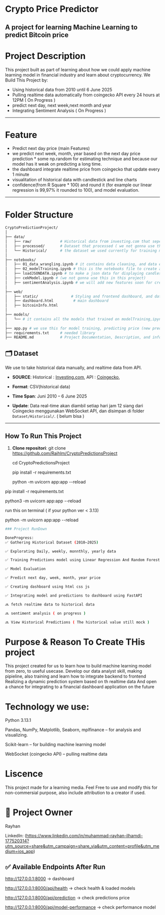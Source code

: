 #  Crypto Price Predictor 

A project for learning Machine Learning to predict Bitcoin price
-----------------------------------------------------------------------------------------------------------------------------

# Project Description
This project built as part of learning about how we could apply machine learning model in financial industry and learn about cryptocurrency. We Build This Project by:
 - Using historical data from 2010 until 6 June 2025
 - Pulling realtime data automatically from coingecko API every 24 hours at 12PM ( On Progress )
 - predict next day, next week,next month and year 
 - Integrating Sentiment Analysis ( On Progress )

-----------------------------------------------------------------------------------------------------------------------------

# Feature
- Predict next day price (main Features)
- we predict next week, month, year based on the next day price prediction * some np.random for estimating technique and because our model has it weak on predicting a long time.
- the dashboard integrate realtime price from coingecko that update every 1 minute
- visualitation of historical data with candlestick and line charts
- confidence(from R Square * 100) and round it (for example our linear regression is 99,97% it rounded to 100), and model evaluation.
-----------------------------------------------------------------------------------------------------------------------------
# Folder Structure
```bash
CryptoPredictionProject/
│
├── data/
│   ├── raw/             # Historical data from investing.com that seperated to historical from 2010 - 2025 24 March, etc
│   ├── processed/       # Dataset that processed ( we not gonna use that for now )
│   └── Historical/      # the dataset we used currently for training model, soon we will update it with realtime data update and store the data there
│
├── notebooks/
│   ├── 01_data_wrangling.ipynb # it contains data cleaning, and data exploration
│   ├── 02_modelTraining.ipynb # this is the notebooks file to create a model before ( we not gonna use this )
│   ├── loadJSONDATA.ipynb # to make a json data for displaying candlestick and line chart in dashboard
│   ├── cekModel.ipynb # (we not gonna use this in this project)
│   ├── sentimentAnalysis.ipynb # we will add new features soon for creating a sentiment analysis and integrate it with the predictions, or just a helper indicator for trading.
│
├── web/
│   ├── static/               # Styling and frontend dashboard, and data for chart
│   ├── dashboard.html         # main dashboard
│   ├── bitcoinInfo.html      
│      
├── models/  
│   └── # it contains all the models that trained on modelTraining,ipynb file, but we not gonna use this in this project.
│
├── app.py # we use this for model training, predicting price (new prediction value every retrain), integrating prediction value to dashboard, and soon will always storing realtime data from realtime API at 12pm, and retrain the model again. Also, it will soon displaying every predictions in historical predictions ( still bug )
├── requirements.txt     # needed library
├── README.md            # Project Documentation, Description, and information
```

## 🗂 Dataset
  We use to take historical data manually, and realtime data from API.

- **SOURCE**: 
Historical : [Investing.com](https://www.investing.com/crypto/bitcoin/historical-data), 
API        : [Coingecko](https://coinmarketcap.com/currencies/bitcoin/historical-data/),

- **Format**: CSV(historical data)

- **Time Span**: Juni 2010 – 6 June 2025

- **Update**: Data real-time akan diambil setiap hari jam 12 siang dari Coingecko menggunakan WebSocket API, dan disimpan di folder `Dataset/Historical/`. ( belum bisa )

---

## How To Run This Project

1. **Clone repositori**:
   git clone https://github.com/Raihlm/CryptoPredictionsProject

   cd CryptoPredictionsProject

   pip install -r requirements.txt

   python -m uvicorn app:app --reload

pip install -r requirements.txt

python3 -m uvicorn app:app --reload


run this on terminal ( if your python ver < 3.13)

python -m uvicorn app:app --reload

```bash
### Project RunDown

DoneProgress:
✅ Gathering Historical Dataset (2010–2025)

✅ Explorating Daily, weekly, monnthly, yearly data

✅ Training Predictions model using Linear Regression And Random Forest

✅ Model Evaluation

✅ Predict next day, week, month, year price

✅ Creating dashboard using html css js

✅ Integrating model and predictions to dashboard using FastAPI

🔜 fetch realtime data to historical data

🔜 sentiment analysis ( on progress )

🔜 View Historical Predictions ( The historical value still mock )
```

# Purpose & Reason To Create THis project

This project created for us to learn how to build machine learning model from zero, to useful usecase.
Develop our data analyst skill, making pipieline, also training and learn how to integrate backend to frontend
Realizing a dynamic prediction system based on th realtime data
And open a chance for integrating to a financial dashboard application on the future


# Technology we use:
Python 3.13.1

Pandas, NumPy, Matplotlib, Seaborn, mplfinance – for analysis and visualizing.

Scikit-learn – for building machine learning model

WebSocket (coingecko API) – pulling realtime data


# Liscence

This project made for a learning media. Feel Free to use and modify this for non-commersial purpose, also include attribution to a creator if used.

# 👤 Project Owner
Rayhan

LinkedIn: (https://www.linkedin.com/in/muhammad-rayhan-ilhamdi-177520314?utm_source=share&utm_campaign=share_via&utm_content=profile&utm_medium=ios_app)

## ✅ Available Endpoints After Run

http://127.0.0.1:8000 → dashboard

http://127.0.0.1:8000/api/health → check health & loaded models

http://127.0.0.1:8000/api/prediction → check predictions price

http://127.0.0.1:8000/api/model-performance → check performance model